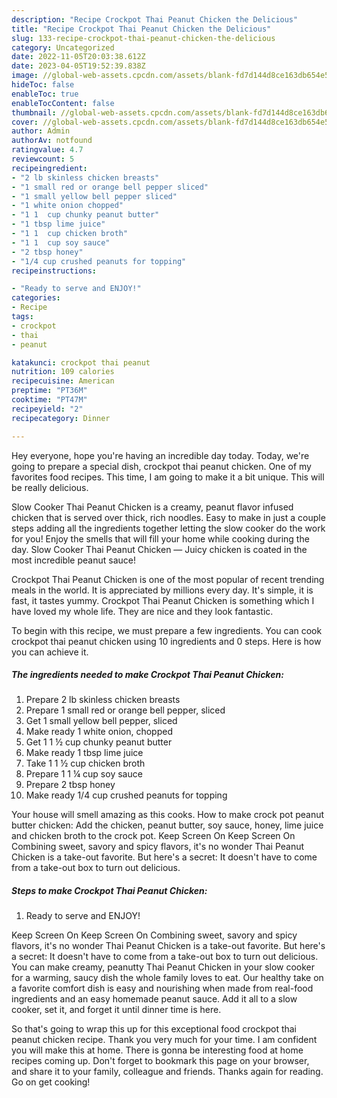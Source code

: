 ```yaml
---
description: "Recipe Crockpot Thai Peanut Chicken the Delicious"
title: "Recipe Crockpot Thai Peanut Chicken the Delicious"
slug: 133-recipe-crockpot-thai-peanut-chicken-the-delicious
category: Uncategorized
date: 2022-11-05T20:03:38.612Z
date: 2023-04-05T19:52:39.838Z
image: //global-web-assets.cpcdn.com/assets/blank-fd7d144d8ce163db654e5a02c40b08a2775adb7897d16e4062681dc7e1b2800f.png
hideToc: false
enableToc: true
enableTocContent: false
thumbnail: //global-web-assets.cpcdn.com/assets/blank-fd7d144d8ce163db654e5a02c40b08a2775adb7897d16e4062681dc7e1b2800f.png
cover: //global-web-assets.cpcdn.com/assets/blank-fd7d144d8ce163db654e5a02c40b08a2775adb7897d16e4062681dc7e1b2800f.png
author: Admin
authorAv: notfound
ratingvalue: 4.7
reviewcount: 5
recipeingredient:
- "2 lb skinless chicken breasts"
- "1 small red or orange bell pepper sliced"
- "1 small yellow bell pepper sliced"
- "1 white onion chopped"
- "1 1  cup chunky peanut butter"
- "1 tbsp lime juice"
- "1 1  cup chicken broth"
- "1 1  cup soy sauce"
- "2 tbsp honey"
- "1/4 cup crushed peanuts for topping"
recipeinstructions:

- "Ready to serve and ENJOY!"
categories:
- Recipe
tags:
- crockpot
- thai
- peanut

katakunci: crockpot thai peanut 
nutrition: 109 calories
recipecuisine: American
preptime: "PT36M"
cooktime: "PT47M"
recipeyield: "2"
recipecategory: Dinner

---
```



Hey everyone, hope you're having an incredible day today. Today, we're going to prepare a special dish, crockpot thai peanut chicken. One of my favorites food recipes. This time, I am going to make it a bit unique. This will be really delicious.

Slow Cooker Thai Peanut Chicken is a creamy, peanut flavor infused chicken that is served over thick, rich noodles. Easy to make in just a couple steps adding all the ingredients together letting the slow cooker do the work for you! Enjoy the smells that will fill your home while cooking during the day. Slow Cooker Thai Peanut Chicken — Juicy chicken is coated in the most incredible peanut sauce!

Crockpot Thai Peanut Chicken is one of the most popular of recent trending meals in the world. It is appreciated by millions every day. It's simple, it is fast, it tastes yummy. Crockpot Thai Peanut Chicken is something which I have loved my whole life. They are nice and they look fantastic.


To begin with this recipe, we must prepare a few ingredients. You can cook crockpot thai peanut chicken using 10 ingredients and 0 steps. Here is how you can achieve it.

<!--inarticleads1-->

##### The ingredients needed to make Crockpot Thai Peanut Chicken:

1. Prepare 2 lb skinless chicken breasts
1. Prepare 1 small red or orange bell pepper, sliced
1. Get 1 small yellow bell pepper, sliced
1. Make ready 1 white onion, chopped
1. Get 1 1 ½ cup chunky peanut butter
1. Make ready 1 tbsp lime juice
1. Take 1 1 ½ cup chicken broth
1. Prepare 1 1 ¼ cup soy sauce
1. Prepare 2 tbsp honey
1. Make ready 1/4 cup crushed peanuts for topping


Your house will smell amazing as this cooks. How to make crock pot peanut butter chicken: Add the chicken, peanut butter, soy sauce, honey, lime juice and chicken broth to the crock pot. Keep Screen On Keep Screen On Combining sweet, savory and spicy flavors, it&#39;s no wonder Thai Peanut Chicken is a take-out favorite. But here&#39;s a secret: It doesn&#39;t have to come from a take-out box to turn out delicious. 

<!--inarticleads2-->

##### Steps to make Crockpot Thai Peanut Chicken:


1. Ready to serve and ENJOY!

Keep Screen On Keep Screen On Combining sweet, savory and spicy flavors, it&#39;s no wonder Thai Peanut Chicken is a take-out favorite. But here&#39;s a secret: It doesn&#39;t have to come from a take-out box to turn out delicious. You can make creamy, peanutty Thai Peanut Chicken in your slow cooker for a warming, saucy dish the whole family loves to eat. Our healthy take on a favorite comfort dish is easy and nourishing when made from real-food ingredients and an easy homemade peanut sauce. Add it all to a slow cooker, set it, and forget it until dinner time is here. 

So that's going to wrap this up for this exceptional food crockpot thai peanut chicken recipe. Thank you very much for your time. I am confident you will make this at home. There is gonna be interesting food at home recipes coming up. Don't forget to bookmark this page on your browser, and share it to your family, colleague and friends. Thanks again for reading. Go on get cooking!
